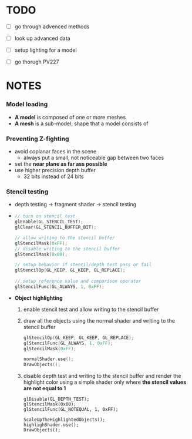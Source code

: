 # TODO

- [ ] go through advenced methods
- [ ] look up advanced data
- [ ] setup lighting for a model
- [ ] go thorugh PV227



# NOTES

### Model loading

- **A model** is composed of one or more meshes
- **A mesh** is a sub-model, shape that a model consists of



### Preventing Z-fighting

- avoid coplanar faces in the scene
  - always put a small, not noticeable gap between two faces
- set the **near plane as far ass possible**
- use higher precision depth buffer
  - 32 bits instead of 24 bits



### Stencil testing

- depth testing -> fragment shader -> stencil testing

- ```c++
  // turn on stencil test
  glEnable(GL_STENCIL_TEST);
  glClear(GL_STENCIL_BUFFER_BIT); 
  
  // allow writing to the stencil buffer
  glStencilMask(0xFF);
  // disable writing to the stencil buffer
  glStencilMask(0x00);
  
  // setup behavior if stencil/depth test pass or fail
  glStencilOp(GL_KEEP, GL_KEEP, GL_REPLACE);  
    
  // setup reference value and comparison operator
  glStencilFunc(GL_ALWAYS, 1, 0xFF); 
  ```

- **Object highlighting**

  1. enable stencil test and allow writing to the stencil buffer

  2. draw all the objects using the normal shader and writing to the stencil buffer

     ```c++
     glStencilOp(GL_KEEP, GL_KEEP, GL_REPLACE);
     glStencilFunc(GL_ALWAYS, 1, 0xFF);
     glStencilMask(0xFF);
     
     normalShader.use();
     DrawObjects();
     ```

  3. disable depth test and writing to the stencil buffer and render the highlight color using a simple shader only where **the stencil values are not equal to 1**

     ```
     glDisable(GL_DEPTH_TEST);
     glStencilMask(0x00);
     glStencilFunc(GL_NOTEQUAL, 1, 0xFF);
     
     ScaleUpTheHighlightedObjects();
     highlighShader.use();
     DrawObjects();
     ```

     